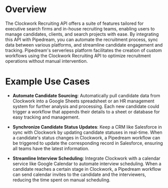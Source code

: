 # Overview

The Clockwork Recruiting API offers a suite of features tailored for executive search firms and in-house recruiting teams, enabling users to manage candidates, clients, and search projects with ease. By integrating this API with Pipedream, you can automate the recruitment process, sync data between various platforms, and streamline candidate engagement and tracking. Pipedream's serverless platform facilitates the creation of custom workflows using the Clockwork Recruiting API to optimize recruitment operations without manual intervention.

# Example Use Cases

- **Automate Candidate Sourcing**: Automatically pull candidate data from Clockwork into a Google Sheets spreadsheet or an HR management system for further analysis and processing. Each new candidate could trigger a workflow that appends their details to a sheet or database for easy tracking and management.

- **Synchronize Candidate Status Updates**: Keep a CRM like Salesforce in sync with Clockwork by updating candidate statuses in real-time. When a candidate's status changes in Clockwork, a Pipedream workflow can be triggered to update the corresponding record in Salesforce, ensuring all teams have the latest information.

- **Streamline Interview Scheduling**: Integrate Clockwork with a calendar service like Google Calendar to automate interview scheduling. When a candidate reaches a certain stage in Clockwork, a Pipedream workflow can send calendar invites to the candidate and the interviewers, reducing the time spent on manual scheduling.
